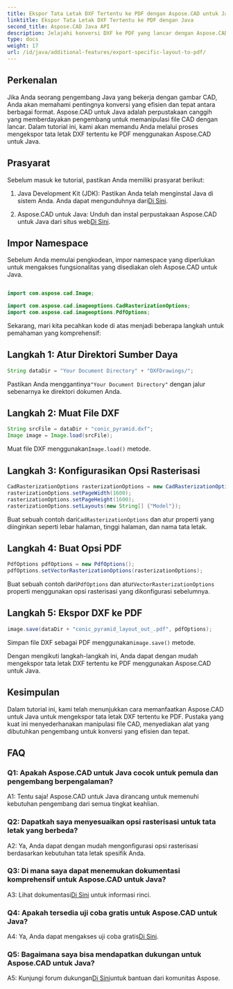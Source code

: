 ```yaml
---
title: Ekspor Tata Letak DXF Tertentu ke PDF dengan Aspose.CAD untuk Java
linktitle: Ekspor Tata Letak DXF Tertentu ke PDF dengan Java
second_title: Aspose.CAD Java API
description: Jelajahi konversi DXF ke PDF yang lancar dengan Aspose.CAD untuk Java. Ekspor tata letak tertentu dengan mudah dan presisi.
type: docs
weight: 17
url: /id/java/additional-features/export-specific-layout-to-pdf/
---
```

## Perkenalan

Jika Anda seorang pengembang Java yang bekerja dengan gambar CAD, Anda akan memahami pentingnya konversi yang efisien dan tepat antara berbagai format. Aspose.CAD untuk Java adalah perpustakaan canggih yang memberdayakan pengembang untuk memanipulasi file CAD dengan lancar. Dalam tutorial ini, kami akan memandu Anda melalui proses mengekspor tata letak DXF tertentu ke PDF menggunakan Aspose.CAD untuk Java.

## Prasyarat

Sebelum masuk ke tutorial, pastikan Anda memiliki prasyarat berikut:

1. Java Development Kit (JDK): Pastikan Anda telah menginstal Java di sistem Anda. Anda dapat mengunduhnya dari[Di Sini](https://www.oracle.com/java/technologies/javase-downloads.html).

2.  Aspose.CAD untuk Java: Unduh dan instal perpustakaan Aspose.CAD untuk Java dari situs web[Di Sini](https://releases.aspose.com/cad/java/).

## Impor Namespace

Sebelum Anda memulai pengkodean, impor namespace yang diperlukan untuk mengakses fungsionalitas yang disediakan oleh Aspose.CAD untuk Java.

```java

import com.aspose.cad.Image;

import com.aspose.cad.imageoptions.CadRasterizationOptions;
import com.aspose.cad.imageoptions.PdfOptions;
```

Sekarang, mari kita pecahkan kode di atas menjadi beberapa langkah untuk pemahaman yang komprehensif:

## Langkah 1: Atur Direktori Sumber Daya

```java
String dataDir = "Your Document Directory" + "DXFDrawings/";
```

 Pastikan Anda menggantinya`"Your Document Directory"` dengan jalur sebenarnya ke direktori dokumen Anda.

## Langkah 2: Muat File DXF

```java
String srcFile = dataDir + "conic_pyramid.dxf";
Image image = Image.load(srcFile); 
```

 Muat file DXF menggunakan`Image.load()` metode.

## Langkah 3: Konfigurasikan Opsi Rasterisasi

```java
CadRasterizationOptions rasterizationOptions = new CadRasterizationOptions();
rasterizationOptions.setPageWidth(1600);
rasterizationOptions.setPageHeight(1600);   
rasterizationOptions.setLayouts(new String[] {"Model"});
```

 Buat sebuah contoh dari`CadRasterizationOptions` dan atur properti yang diinginkan seperti lebar halaman, tinggi halaman, dan nama tata letak.

## Langkah 4: Buat Opsi PDF

```java
PdfOptions pdfOptions = new PdfOptions();
pdfOptions.setVectorRasterizationOptions(rasterizationOptions);
```

 Buat sebuah contoh dari`PdfOptions` dan atur`VectorRasterizationOptions` properti menggunakan opsi rasterisasi yang dikonfigurasi sebelumnya.

## Langkah 5: Ekspor DXF ke PDF

```java
image.save(dataDir + "conic_pyramid_layout_out_.pdf", pdfOptions);
```

 Simpan file DXF sebagai PDF menggunakan`image.save()` metode.

Dengan mengikuti langkah-langkah ini, Anda dapat dengan mudah mengekspor tata letak DXF tertentu ke PDF menggunakan Aspose.CAD untuk Java.

## Kesimpulan

Dalam tutorial ini, kami telah menunjukkan cara memanfaatkan Aspose.CAD untuk Java untuk mengekspor tata letak DXF tertentu ke PDF. Pustaka yang kuat ini menyederhanakan manipulasi file CAD, menyediakan alat yang dibutuhkan pengembang untuk konversi yang efisien dan tepat.

## FAQ

### Q1: Apakah Aspose.CAD untuk Java cocok untuk pemula dan pengembang berpengalaman?

A1: Tentu saja! Aspose.CAD untuk Java dirancang untuk memenuhi kebutuhan pengembang dari semua tingkat keahlian.

### Q2: Dapatkah saya menyesuaikan opsi rasterisasi untuk tata letak yang berbeda?

A2: Ya, Anda dapat dengan mudah mengonfigurasi opsi rasterisasi berdasarkan kebutuhan tata letak spesifik Anda.

### Q3: Di mana saya dapat menemukan dokumentasi komprehensif untuk Aspose.CAD untuk Java?

 A3: Lihat dokumentasi[Di Sini](https://reference.aspose.com/cad/java/) untuk informasi rinci.

### Q4: Apakah tersedia uji coba gratis untuk Aspose.CAD untuk Java?

 A4: Ya, Anda dapat mengakses uji coba gratis[Di Sini](https://releases.aspose.com/).

### Q5: Bagaimana saya bisa mendapatkan dukungan untuk Aspose.CAD untuk Java?

 A5: Kunjungi forum dukungan[Di Sini](https://forum.aspose.com/c/cad/19)untuk bantuan dari komunitas Aspose.